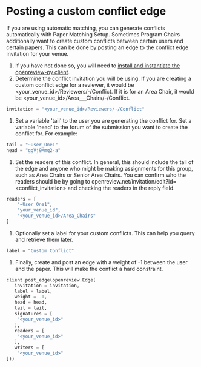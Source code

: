 # Posting a custom conflict edge

If you are using automatic matching, you can generate conflicts automatically with Paper Matching Setup. Sometimes Program Chairs additionally want to create custom conflicts between certain users and certain papers. This can be done by posting an edge to the conflict edge invitation for your venue.&#x20;

1. If you have not done so, you will need to [install and instantiate the openreview-py client](../installing-and-instantiating-the-python-client.md).
2. Determine the conflict invitation you will be using. If you are creating a custom conflict edge for a reviewer, it would be \<your\_venue\_id>/Reviewers/-/Conflict. If it is for an Area Chair, it would be \<your\_venue\_id>/Area_\__Chairs/-/Conflict.

```python
invitation = "<your_venue_id>/Reviewers/-/Conflict"
```

1. Set a variable 'tail' to the user you are generating the conflict for. Set a variable 'head' to the forum of the submission you want to create the conflict for. For example:

```python
tail = "~User_One1"
head = "ggVj9Mmq2-a"
```

1. Set the readers of this conflict. In general, this should include the tail of the edge and anyone who might be making assignments for this group, such as Area Chairs or Senior Area Chairs. You can confirm who the readers should be by going to openreview.net/invitation/edit?id=\<conflict\_invitation> and checking the readers in the reply field.

```python
readers = [
    "~User_One1", 
    "your_venue_id",
    "<your_venue_id>/Area_Chairs"
]
```

1. Optionally set a label for your custom conflicts. This can help you query and retrieve them later.&#x20;

```python
label = "Custom Conflict"
```

1. Finally, create and post an edge with a weight of -1 between the user and the paper. This will make the conflict a hard constraint.&#x20;

```python
client.post_edge(openreview.Edge(
   invitation = invitation,
   label = label, 
   weight = -1, 
   head = head, 
   tail = tail,
   signatures = [
    "<your_venue_id>"
   ],
   readers = [
    "<your_venue_id>"
   ],
   writers = [
    "<your_venue_id>"
]))
```
